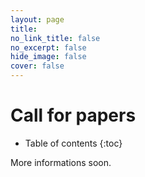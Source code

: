 ```yaml
---
layout: page
title: 
no_link_title: false 
no_excerpt: false 
hide_image: false
cover: false
---
```


# Call for papers

* Table of contents
{:toc}

More informations soon.

